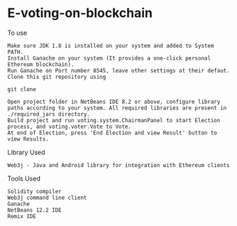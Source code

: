# E-voting-on-blockchain
To use

    Make sure JDK 1.8 is installed on your system and added to System PATH.
    Install Ganache on your system (It provides a one-click personal Ethereum blockchain).
    Run Ganache on Port number 8545, leave other settings at their defaut.
    Clone this git repository using

    git clone 

    Open project folder in NetBeans IDE 8.2 or above, configure library paths according to your system. All required libraries are present in ./required_jars directory.
    Build project and run voting.system.ChairmanPanel to start Election process, and voting.voter.Vote to Vote.
    At end of Election, press 'End Election and view Result' button to view Results.

Library Used

    Web3j - Java and Android library for integration with Ethereum clients

Tools Used

    Solidity compiler
    Web3j command line client
    Ganache
    NetBeans 12.2 IDE
    Remix IDE

